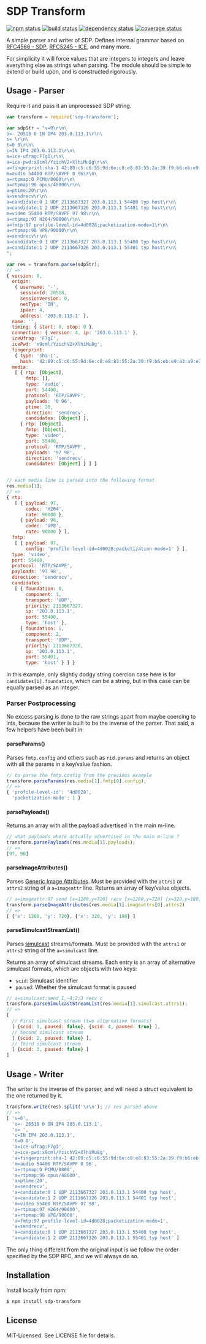 # SDP Transform
[![npm status](http://img.shields.io/npm/v/sdp-transform.svg)](https://www.npmjs.org/package/sdp-transform)
[![build status](https://secure.travis-ci.org/clux/sdp-transform.svg)](http://travis-ci.org/clux/sdp-transform)
[![dependency status](https://david-dm.org/clux/sdp-transform.svg)](https://david-dm.org/clux/sdp-transform)
[![coverage status](http://img.shields.io/coveralls/clux/sdp-transform.svg)](https://coveralls.io/r/clux/sdp-transform)

A simple parser and writer of SDP. Defines internal grammar based on [RFC4566 - SDP](http://tools.ietf.org/html/rfc4566), [RFC5245 - ICE](http://tools.ietf.org/html/rfc5245), and many more.

For simplicity it will force values that are integers to integers and leave everything else as strings when parsing. The module should be simple to extend or build upon, and is constructed rigorously.


## Usage - Parser
Require it and pass it an unprocessed SDP string.

```js
var transform = require('sdp-transform');

var sdpStr = "v=0\r\n\
o=- 20518 0 IN IP4 203.0.113.1\r\n\
s= \r\n\
t=0 0\r\n\
c=IN IP4 203.0.113.1\r\n\
a=ice-ufrag:F7gI\r\n\
a=ice-pwd:x9cml/YzichV2+XlhiMu8g\r\n\
a=fingerprint:sha-1 42:89:c5:c6:55:9d:6e:c8:e8:83:55:2a:39:f9:b6:eb:e9:a3:a9:e7\r\n\
m=audio 54400 RTP/SAVPF 0 96\r\n\
a=rtpmap:0 PCMU/8000\r\n\
a=rtpmap:96 opus/48000\r\n\
a=ptime:20\r\n\
a=sendrecv\r\n\
a=candidate:0 1 UDP 2113667327 203.0.113.1 54400 typ host\r\n\
a=candidate:1 2 UDP 2113667326 203.0.113.1 54401 typ host\r\n\
m=video 55400 RTP/SAVPF 97 98\r\n\
a=rtpmap:97 H264/90000\r\n\
a=fmtp:97 profile-level-id=4d0028;packetization-mode=1\r\n\
a=rtpmap:98 VP8/90000\r\n\
a=sendrecv\r\n\
a=candidate:0 1 UDP 2113667327 203.0.113.1 55400 typ host\r\n\
a=candidate:1 2 UDP 2113667326 203.0.113.1 55401 typ host\r\n\
";

var res = transform.parse(sdpStr);
// =>
{ version: 0,
  origin:
   { username: '-',
     sessionId: 20518,
     sessionVersion: 0,
     netType: 'IN',
     ipVer: 4,
     address: '203.0.113.1' },
  name: '',
  timing: { start: 0, stop: 0 },
  connection: { version: 4, ip: '203.0.113.1' },
  iceUfrag: 'F7gI',
  icePwd: 'x9cml/YzichV2+XlhiMu8g',
  fingerprint:
   { type: 'sha-1',
     hash: '42:89:c5:c6:55:9d:6e:c8:e8:83:55:2a:39:f9:b6:eb:e9:a3:a9:e7' },
  media:
   [ { rtp: [Object],
       fmtp: [],
       type: 'audio',
       port: 54400,
       protocol: 'RTP/SAVPF',
       payloads: '0 96',
       ptime: 20,
       direction: 'sendrecv',
       candidates: [Object] },
     { rtp: [Object],
       fmtp: [Object],
       type: 'video',
       port: 55400,
       protocol: 'RTP/SAVPF',
       payloads: '97 98',
       direction: 'sendrecv',
       candidates: [Object] } ] }


// each media line is parsed into the following format
res.media[1];
// =>
{ rtp:
   [ { payload: 97,
       codec: 'H264',
       rate: 90000 },
     { payload: 98,
       codec: 'VP8',
       rate: 90000 } ],
  fmtp:
   [ { payload: 97,
       config: 'profile-level-id=4d0028;packetization-mode=1' } ],
  type: 'video',
  port: 55400,
  protocol: 'RTP/SAVPF',
  payloads: '97 98',
  direction: 'sendrecv',
  candidates:
   [ { foundation: 0,
       component: 1,
       transport: 'UDP',
       priority: 2113667327,
       ip: '203.0.113.1',
       port: 55400,
       type: 'host' },
     { foundation: 1,
       component: 2,
       transport: 'UDP',
       priority: 2113667326,
       ip: '203.0.113.1',
       port: 55401,
       type: 'host' } ] }
```

In this example, only slightly dodgy string coercion case here is for `candidates[i].foundation`, which can be a string, but in this case can be equally parsed as an integer.

### Parser Postprocessing
No excess parsing is done to the raw strings apart from maybe coercing to ints, because the writer is built to be the inverse of the parser. That said, a few helpers have been built in:

#### parseParams()

Parses `fmtp.config` and others such as `rid.params` and returns an object with all the params in a key/value fashion.

```js
// to parse the fmtp.config from the previous example
transform.parseParams(res.media[1].fmtp[0].config);
// =>
{ 'profile-level-id': '4d0028',
  'packetization-mode': 1 }
```

#### parsePayloads()

Returns an array with all the payload advertised in the main m-line.

```js
// what payloads where actually advertised in the main m-line ?
transform.parsePayloads(res.media[1].payloads);
// =>
[97, 98]
```

#### parseImageAttributes()

Parses [Generic Image Attributes](https://tools.ietf.org/html/rfc6236). Must be provided with the `attrs1` or `attrs2` string of a `a=imageattr` line. Returns an array of key/value objects.

```js
// a=imageattr:97 send [x=1280,y=720] recv [x=1280,y=720] [x=320,y=180]
transform.parseImageAttributes(res.media[1].imageattrs[0].attrs2)
// =>
[ {'x': 1280, 'y': 720}, {'x': 320, 'y': 180} ]
```

#### parseSimulcastStreamList()

Parses [simulcast](https://tools.ietf.org/html/draft-ietf-mmusic-sdp-simulcast) streams/formats. Must be provided with the `attrs1` or `attrs2` string of the `a=simulcast` line.

Returns an array of simulcast streams. Each entry is an array of alternative simulcast formats, which are objects with two keys:

* `scid`: Simulcast identifier
* `paused`: Whether the simulcast format is paused

```js
// a=simulcast:send 1,~4;2;3 recv c
transform.parseSimulcastStreamList(res.media[1].simulcast.attrs1);
// =>
[
  // First simulcast stream (two alternative formats)
  [ {scid: 1, paused: false}, {scid: 4, paused: true} ],
  // Second simulcast stream
  [ {scid: 2, paused: false} ],
  // Third simulcast stream
  [ {scid: 3, paused: false} ]
]
```

## Usage - Writer
The writer is the inverse of the parser, and will need a struct equivalent to the one returned by it.

```js
transform.write(res).split('\r\n'); // res parsed above
// =>
[ 'v=0',
  'o=- 20518 0 IN IP4 203.0.113.1',
  's= ',
  'c=IN IP4 203.0.113.1',
  't=0 0',
  'a=ice-ufrag:F7gI',
  'a=ice-pwd:x9cml/YzichV2+XlhiMu8g',
  'a=fingerprint:sha-1 42:89:c5:c6:55:9d:6e:c8:e8:83:55:2a:39:f9:b6:eb:e9:a3:a9:e7',
  'm=audio 54400 RTP/SAVPF 0 96',
  'a=rtpmap:0 PCMU/8000',
  'a=rtpmap:96 opus/48000',
  'a=ptime:20',
  'a=sendrecv',
  'a=candidate:0 1 UDP 2113667327 203.0.113.1 54400 typ host',
  'a=candidate:1 2 UDP 2113667326 203.0.113.1 54401 typ host',
  'm=video 55400 RTP/SAVPF 97 98',
  'a=rtpmap:97 H264/90000',
  'a=rtpmap:98 VP8/90000',
  'a=fmtp:97 profile-level-id=4d0028;packetization-mode=1',
  'a=sendrecv',
  'a=candidate:0 1 UDP 2113667327 203.0.113.1 55400 typ host',
  'a=candidate:1 2 UDP 2113667326 203.0.113.1 55401 typ host' ]
```

The only thing different from the original input is we follow the order specified by the SDP RFC, and we will always do so.

## Installation
Install locally from npm:

```bash
$ npm install sdp-transform
```

## License
MIT-Licensed. See LICENSE file for details.
